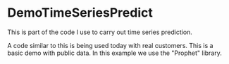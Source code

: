 # DemoTimeSeriesPredict

This is part of the code I use to carry out time series prediction.

A code similar to this is being used today with real customers. This is a basic demo with public data. In this example we use the "Prophet" library.
